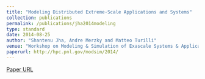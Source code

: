 ```yaml
---
title: "Modeling Distributed Extreme-Scale Applications and Systems"
collection: publications
permalink: /publications/jha2014modeling
type: standard
date: 2014-08-25
author: "Shantenu Jha, Andre Merzky and Matteo Turilli"
venue: "Workshop on Modeling & Simulation of Exascale Systems & Applications"
paperurl: http://hpc.pnl.gov/modsim/2014/
---
```


[Paper URL](http://hpc.pnl.gov/modsim/2014/)